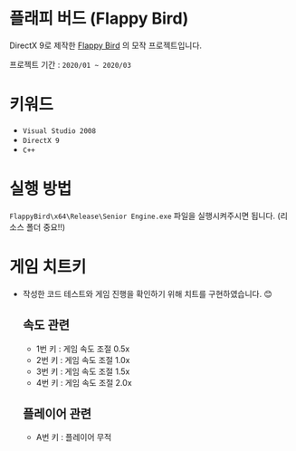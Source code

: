 # 플래피 버드 (Flappy Bird)
DirectX 9로 제작한 [Flappy Bird](https://flappybird.fandom.com/wiki/Flappy_Bird) 의 모작 프로젝트입니다.

프로젝트 기간 : `2020/01 ~ 2020/03`

# 키워드
- `Visual Studio 2008`
- `DirectX 9`
- `C++`

# 실행 방법
`FlappyBird\x64\Release\Senior Engine.exe` 파일을 실행시켜주시면 됩니다. 
(리소스 폴더 중요!!)

# 게임 치트키
- 작성한 코드 테스트와 게임 진행을 확인하기 위해 치트를 구현하였습니다. 😊

  ## 속도 관련
  - 1번 키 : 게임 속도 조절 0.5x
  - 2번 키 : 게임 속도 조절 1.0x
  - 3번 키 : 게임 속도 조절 1.5x
  - 4번 키 : 게임 속도 조절 2.0x
  
  ## 플레이어 관련
  - A번 키 : 플레이어 무적
